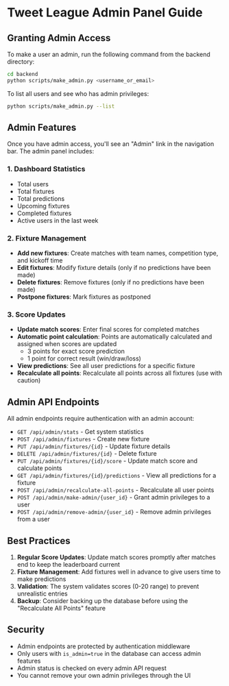 # Tweet League Admin Panel Guide

## Granting Admin Access

To make a user an admin, run the following command from the backend directory:

```bash
cd backend
python scripts/make_admin.py <username_or_email>
```

To list all users and see who has admin privileges:
```bash
python scripts/make_admin.py --list
```

## Admin Features

Once you have admin access, you'll see an "Admin" link in the navigation bar. The admin panel includes:

### 1. Dashboard Statistics
- Total users
- Total fixtures  
- Total predictions
- Upcoming fixtures
- Completed fixtures
- Active users in the last week

### 2. Fixture Management
- **Add new fixtures**: Create matches with team names, competition type, and kickoff time
- **Edit fixtures**: Modify fixture details (only if no predictions have been made)
- **Delete fixtures**: Remove fixtures (only if no predictions have been made)
- **Postpone fixtures**: Mark fixtures as postponed

### 3. Score Updates
- **Update match scores**: Enter final scores for completed matches
- **Automatic point calculation**: Points are automatically calculated and assigned when scores are updated
  - 3 points for exact score prediction
  - 1 point for correct result (win/draw/loss)
- **View predictions**: See all user predictions for a specific fixture
- **Recalculate all points**: Recalculate all points across all fixtures (use with caution)

## Admin API Endpoints

All admin endpoints require authentication with an admin account:

- `GET /api/admin/stats` - Get system statistics
- `POST /api/admin/fixtures` - Create new fixture
- `PUT /api/admin/fixtures/{id}` - Update fixture details
- `DELETE /api/admin/fixtures/{id}` - Delete fixture
- `PUT /api/admin/fixtures/{id}/score` - Update match score and calculate points
- `GET /api/admin/fixtures/{id}/predictions` - View all predictions for a fixture
- `POST /api/admin/recalculate-all-points` - Recalculate all user points
- `POST /api/admin/make-admin/{user_id}` - Grant admin privileges to a user
- `POST /api/admin/remove-admin/{user_id}` - Remove admin privileges from a user

## Best Practices

1. **Regular Score Updates**: Update match scores promptly after matches end to keep the leaderboard current
2. **Fixture Management**: Add fixtures well in advance to give users time to make predictions
3. **Validation**: The system validates scores (0-20 range) to prevent unrealistic entries
4. **Backup**: Consider backing up the database before using the "Recalculate All Points" feature

## Security

- Admin endpoints are protected by authentication middleware
- Only users with `is_admin=true` in the database can access admin features
- Admin status is checked on every admin API request
- You cannot remove your own admin privileges through the UI